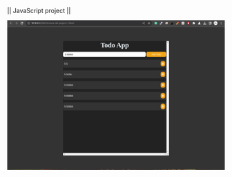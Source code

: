 || JavaScript project ||

<img src="https://github.com/md-jaman-web-developer/java-script/blob/main/%7C%7C%7C%20HTML_JS_CSS%20_Project_Example_Photos%7C%7C/Screenshot%20from%202023-12-05%2018-59-39.png"/>
